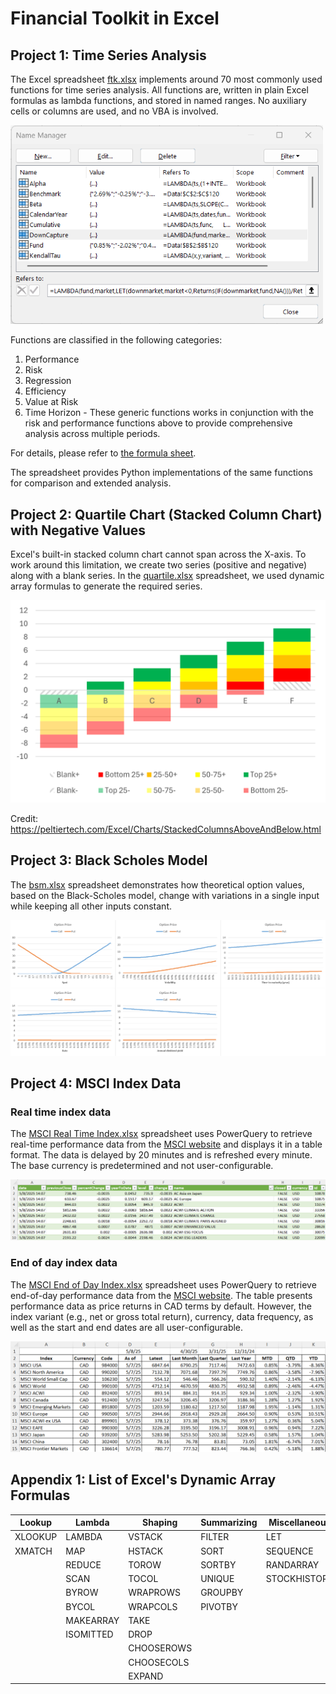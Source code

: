 # Financial Toolkit in Excel

## Project 1: Time Series Analysis

The Excel spreadsheet [ftk.xlsx](ftk.xlsx) implements around 70 most commonly used functions for time series analysis. All functions are, written in plain Excel formulas as lambda functions, and stored in named ranges. No auxiliary cells or columns are used, and no VBA is involved.

<img src="images/lambda.png" alt="Lambda functions in name range" width="500" />

Functions are classified in the following categories:

1. Performance
2. Risk
3. Regression
4. Efficiency
5. Value at Risk
6. Time Horizon - These generic functions works in conjunction with the risk and performance functions above to provide comprehensive analysis across multiple periods.

For details, please refer to [the formula sheet](formula.md).

The spreadsheet provides Python implementations of the same functions for comparison and extended analysis.

## Project 2: Quartile Chart (Stacked Column Chart) with Negative Values

Excel's built-in stacked column chart cannot span across the X-axis. To work around this limitation, we create two series (positive and negative) along with a blank series. In the [quartile.xlsx](quartile.xlsx) spreadsheet, we used dynamic array formulas to generate the required series.

<img src="images/quartile.png" alt="Quartile Chart" />

Credit: https://peltiertech.com/Excel/Charts/StackedColumnsAboveAndBelow.html

## Project 3: Black Scholes Model

The [bsm.xlsx](bsm.xlsx) spreadsheet demonstrates how theoretical option values, based on the Black-Scholes model, change with variations in a single input while keeping all other inputs constant.

<img src="images/options.png" alt="Option Values" />

## Project 4: MSCI Index Data

### Real time index data

The [MSCI Real Time Index.xlsx](MSCI%20Real%20Time%20Index.xlsx) spreadsheet uses PowerQuery to retrieve real-time performance data from the [MSCI website](https://www.msci.com/real-time-index-data-search) and displays it in a table format. The data is delayed by 20 minutes and is refreshed every minute. The base currency is predetermined and not user-configurable.

<img src="images/msci-rt.png" alt="MSCI Real-Time Index" />

### End of day index data

The [MSCI End of Day Index.xlsx](MSCI%20End%20of%20Day%20Index.xlsx) spreadsheet uses PowerQuery to retrieve end-of-day performance data from the [MSCI website](https://www.msci.com/end-of-day-data-search). The table presents performance data as price returns in CAD terms by default. However, the index variant (e.g., net or gross total return), currency, data frequency, as well as the start and end dates are all user-configurable.

<img src="images/msci-eod.png" alt="MSCI End of Day Index" />

## Appendix 1: List of Excel's Dynamic Array Formulas
| Lookup  | Lambda    | Shaping    | Summarizing | Miscellaneous |
|---------|-----------|------------|-------------|---------------|
| XLOOKUP | LAMBDA    | VSTACK     | FILTER      | LET           |
| XMATCH  | MAP       | HSTACK     | SORT        | SEQUENCE      |
|         | REDUCE    | TOROW      | SORTBY      | RANDARRAY     |
|         | SCAN      | TOCOL      | UNIQUE      | STOCKHISTORY  |
|         | BYROW     | WRAPROWS   | GROUPBY     |
|         | BYCOL     | WRAPCOLS   | PIVOTBY     |
|         | MAKEARRAY | TAKE       |
|         | ISOMITTED | DROP       |
|         |           | CHOOSEROWS |
|         |           | CHOOSECOLS |
|         |           | EXPAND     |


<!--
<details>
    <summary>My journey of time series analysis using Microsoft Excel</summary>

    Excel is more than 40 years old but it remains to be one of the most widely used application software in the world for a good reason - it constantly updates.

    Time series analysis

    VBA

    CSF

    Spill, dynamic array function

    Python, but slow
</details>
-->